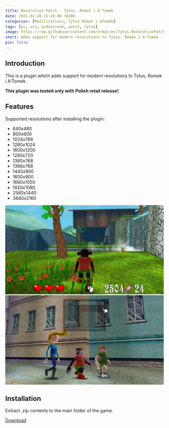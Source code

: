 ```yaml
---
title: Resolution Patch - Tytus, Romek i A'Tomek
date: 2021-02-28 15:24:00 +0200
categories: [Modifications, Tytus Romek i ATomek]
tags: [pc, asi, widescreen, patch, tytus]   
image: https://raw.githubusercontent.com/ermaccer/Tytus.ResolutionPatch/master/01.jpg
short: Adds support for modern resolutions to Tytus, Romek i A'Tomek
pin: false
---
```

## Introduction
This is a plugin which adds support for modern resolutions to Tytus, Romek i A'Tomek.

**This plugin was tested only with Polish retail release!**

## Features

Supported resolutions after installing the plugin:
- 640x480
- 800x600
- 1024x768
- 1280x1024
- 1600x1200
- 1280x720
- 1360x768
- 1366x768
- 1440x900
- 1600x900
- 1680x1050
- 1920x1080
- 2560x1440
- 3840x2160

![Preview](https://raw.githubusercontent.com/ermaccer/Tytus.ResolutionPatch/master/02.jpg)
![Preview](https://raw.githubusercontent.com/ermaccer/Tytus.ResolutionPatch/master/01.jpg)


## Installation 
Extract .zip contents to the main folder of the game.


[Download](https://github.com/ermaccer/Tytus.ResolutionPatch/releases/latest/download/Tytus.ResolutionPatch.zip)




